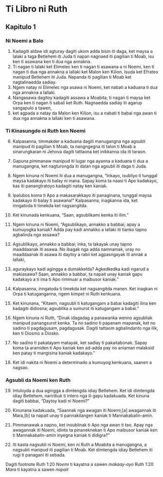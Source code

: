 Ti Libro ni Ruth
================

Kapitulo 1
----------

### Ni Noemi a Balo

1. Kadagiti aldaw idi agturay dagiti ukom adda bisin iti daga, ket maysa a lalaki a taga Betlehem iti Juda ti napan nagnaed iti pagilian ti Moab, isu ken ti asawana ken ti dua nga annakna.
2. Ti nagan ti lalaki ket Elimelec ken ti nagan ti asawana a ni Noemi, ken ti nagan ti dua nga annakna a lallaki ket Malon ken Kilion. Isuda ket Efrateo manipud Betlehem iti Juda. Napanda iti pagilian ti Moab ket nagtalinaedda sadiay.
3. Ngem natay ni Elimelec nga asawa ni Noemi, ket nabati a kaduana ti dua nga annakna a lallaki.
4. Nangasawa dagitoy kadagiti assawa a Moabita; ti nagan ti maysa ket Orpa ken ti nagan ti sabali ket Ruth. Nagnaedda sadiay iti agarup sangapulo a tawen,
5. ket agpada a natay da Malon ken Kilion, isu a nabati ti babai nga awan ti dua nga annakna a lallaki ken ti asawana.

### Ti Kinasungdo ni Ruth ken Noemi

6. Kalpasanna, timmakder a kaduana dagiti manugangna nga agsubli manipud iti pagilian ti Moab, ta nangngegna iti talon ti Moab a sinarungkaran ni Jehova dagiti tattaona ket inikkanna ida iti taraon.
7. Gapuna pimmanaw manipud iti lugar nga ayanna a kaduana ti dua a manugangna, ket nagturongda iti dalan nga agsubli iti daga ti Juda.
8. Ngem kinuna ni Noemi iti dua a manugangna, “Inkayo, isubliyo ti tunggal maysa kadakayo iti balay ni inana. Sapay koma ta naasi ti Apo kadakayo, kas iti panangtratoyo kadagiti natay ken kaniak.
9. Ipalubos koma ti Apo a makasarakkayo iti panaginana, tunggal maysa kadakayo iti balay ti asawana!” Kalpasanna, inagkanna ida, ket inngatoda ti timekda ket nagsangitda.
10. Ket kinunada kenkuana, “Saan, agsublikami kenka iti ilim.”
11. Ngem kinuna ni Noemi, “Agsublikayo, annakko a babbai; apay a kumuyogka kaniak? Adda pay kadi annakko a lallaki iti tianko tapno agbalinda nga assawa?
12. Agsublikayo, annakko a babbai; inka, ta lakayak unay tapno maaddaanak iti asawa. No ibagak nga adda namnamak, uray no maaddaanak iti asawa iti daytoy a rabii ket agpasngayak iti annak a lallaki,
13. aguraykayo kadi agingga a dumakkelda? Agkedkedka kadi ngarud a makiasawa? Saan, annakko a babbai, ta napait unay kaniak gapu kadakayo a ti ima ti Apo rimmuar a maibusor kaniak.”
14. Kalpasanna, inngatoda ti timekda ket nagsangitda manen. Ket inagkan ni Orpa ti katuganganna, ngem kimpet ni Ruth kenkuana.

15. Ket kinunana, “Kitaem, nagsubli ti katugangam a babai kadagiti ilina ken kadagiti didiosna; agsublika a sumurot iti katugangam a babai.”
16. Ngem kinuna ni Ruth, “Dinak idagadag a panawanka wenno agsubliak manipud panangsurot kenka. Ta no sadino ti papanam mapanak, ket no sadino ti pagdagusam, pagdagusak. Dagiti tattaom agbalindanto nga ilik, ken ti Diosmo a Diosko.
17. No sadino ti pakatayam matayak, ket sadiay ti pakaitabonak. Sapay koma ta aramiden ti Apo kaniak ken ad-adda pay no aniaman malaksid ken patay ti mangisina kaniak kadakayo.”
18. Ket idi nakita ni Noemi a determinado a kumuyog kenkuana, saanen a nagsao.

### Agsubli da Noemi ken Ruth

19. Intuloyda a dua agingga a dimtengda idiay Betlehem. Ket idi dimtengda idiay Betlehem, nariribuk ti intero nga ili gapu kadakuada. Ket kinuna dagiti babbai, “Daytoy kadi ni Noemi?”
20. Kinunana kadakuada, “Saannak nga awagan iti Noemi;[a] awagannak iti Mara,[b] ta napait unay ti pannakilangen kaniak ti Mannakabalin-amin.
21. Pimmanawak a napno, ket insublinak ti Apo nga awan ti tao. Apay nga awagannak iti Noemi, idinto ta pinaneknekan ti Apo maibusor kaniak ken ti Mannakabalin-amin inyegna kaniak ti didigra?”

22. Iti kasta nagsubli ni Noemi, ken ni Ruth a Moabita a manugangna, a nagsubli manipud iti pagilian ti Moab. Ket dimtengda idiay Betlehem iti rugi ti panagani iti sebada.

Dagiti footnote
Ruth 1:20 *Noemi* ti kayatna a sawen *makaay-ayo*
Ruth 1:20 *Mara* ti kayatna a sawen *napait*
